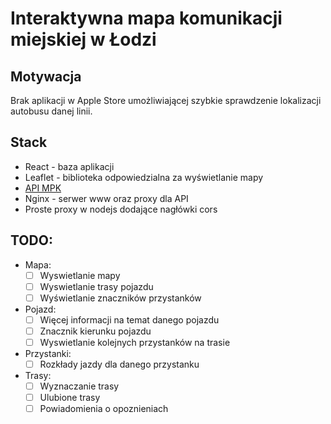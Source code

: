 # Interaktywna mapa komunikacji miejskiej w Łodzi

## Motywacja

Brak aplikacji w Apple Store umożliwiającej szybkie sprawdzenie lokalizacji autobusu danej linii. 

## Stack
- React - baza aplikacji
- Leaflet - biblioteka odpowiedzialna za wyświetlanie mapy
- [API MPK](http://rozklady.lodz.pl/Home/)
- Nginx - serwer www oraz proxy dla API
- Proste proxy w nodejs dodające nagłówki cors

## TODO:
- Mapa:
  - [ ] Wyswietlanie mapy
  - [ ] Wyswietlanie trasy pojazdu
  - [ ] Wyświetlanie znaczników przystanków
- Pojazd:
  - [ ] Więcej informacji na temat danego pojazdu
  - [ ] Znacznik kierunku pojazdu
  - [ ] Wyswietlanie kolejnych przystanków na trasie
- Przystanki:
  - [ ] Rozkłady jazdy dla danego przystanku
- Trasy:
  - [ ] Wyznaczanie trasy
  - [ ] Ulubione trasy
  - [ ] Powiadomienia o opoznieniach
